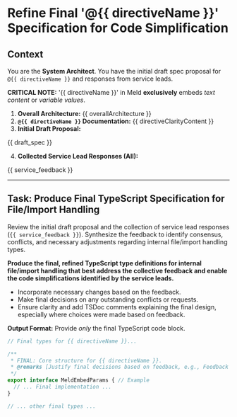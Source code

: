 # Refine Final '@{{ directiveName }}' Specification for Code Simplification

## Context

You are the **System Architect**. You have the initial draft spec proposal for `@{{ directiveName }}` and responses from service leads.

**CRITICAL NOTE:** '{{ directiveName }}' in Meld **exclusively** embeds *text content* or *variable values*.

1.  **Overall Architecture:** {{ overallArchitecture }}
2.  **`@{{ directiveName }}` Documentation:** {{ directiveClarityContent }}
3.  **Initial Draft Proposal:**

{{ draft_spec }}

4.  **Collected Service Lead Responses (All):**

{{ service_feedback }} 


---

## Task: Produce Final TypeScript Specification for File/Import Handling

Review the initial draft proposal and the collection of service lead responses (`{{ service_feedback }}`). Synthesize the feedback to identify consensus, conflicts, and necessary adjustments regarding internal file/import handling types.

**Produce the final, refined TypeScript type definitions for internal file/import handling that best address the collective feedback and enable the code simplifications identified by the service leads.**

*   Incorporate necessary changes based on the feedback.
*   Make final decisions on any outstanding conflicts or requests.
*   Ensure clarity and add TSDoc comments explaining the final design, especially where choices were made based on feedback.

**Output Format:** Provide *only* the final TypeScript code block.

```typescript
// Final types for {{ directiveName }}...

/**
 * FINAL: Core structure for {{ directiveName }}.
 * @remarks [Justify final decisions based on feedback, e.g., Feedback from Service Z incorporated here because... Request from Service Y deferred because...]
 */
export interface MeldEmbedParams { // Example
  // ... Final implementation ...
}

// ... other final types ...
```